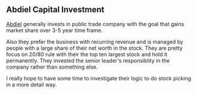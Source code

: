 ## Abdiel Capital Investment ##

[Abdiel](https://abdielcapital.com/about/) generally invests in public trade company with the goal that gains market share over 3-5 year time frame.

Also they prefer the business with recurring revenue and is managed by people with a large share of their net worth in the stock. They are pretty focus on 20/80 rule with their the top ten largest stock and hold it permanently. They invested the senior leader's responsiblity in the company rather than something else.

I really hope to have some time to investigate their logic to do stock picking in a more detail way.

